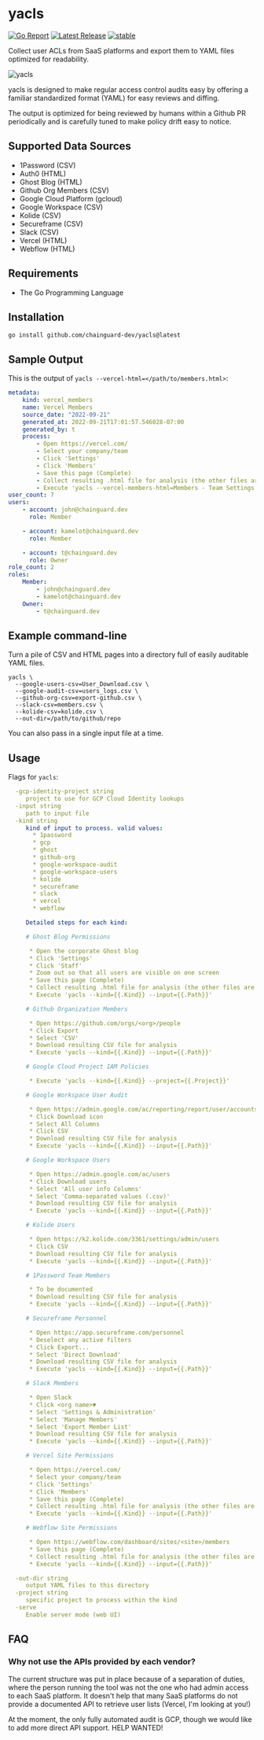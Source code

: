 # yacls

[![Go Report](https://goreportcard.com/badge/github.com/chainguard-dev/yacls)](https://goreportcard.com/badge/github.com/chainguard-dev/yacls)
[![Latest Release](https://img.shields.io/github/v/release/chainguard-dev/yacls?include_prereleases)](https://github.com/chainguard-dev/yacls/releases/latest)
[![stable](http://badges.github.io/stability-badges/dist/stable.svg)](http://github.com/badges/stability-badges)

Collect user ACLs from SaaS platforms and export them to YAML files optimized for readability.

![yacls](images/logo-small.png?raw=true "yacls logo")

yacls is designed to make regular access control audits easy by
offering a familiar standardized format (YAML) for easy reviews and diffing.

The output is optimized for being reviewed by humans within a Github PR periodically
and is carefully tuned to make policy drift easy to notice.

## Supported Data Sources

* 1Password (CSV)
* Auth0 (HTML)
* Ghost Blog (HTML)
* Github Org Members (CSV)
* Google Cloud Platform (gcloud)
* Google Workspace (CSV)
* Kolide (CSV)
* Secureframe (CSV)
* Slack (CSV)
* Vercel (HTML)
* Webflow (HTML)

## Requirements

* The Go Programming Language

## Installation

```shell
go install github.com/chainguard-dev/yacls@latest
```

## Sample Output

This is the output of `yacls --vercel-html=</path/to/members.html>`:

```yaml
metadata:
    kind: vercel_members
    name: Vercel Members
    source_date: "2022-09-21"
    generated_at: 2022-09-21T17:01:57.546028-07:00
    generated_by: t
    process:
        - Open https://vercel.com/
        - Select your company/team
        - Click 'Settings'
        - Click 'Members'
        - Save this page (Complete)
        - Collect resulting .html file for analysis (the other files are not necessary)
        - Execute 'yacls --vercel-members-html=Members - Team Settings – Dashboard – Vercel.html'
user_count: 7
users:
    - account: john@chainguard.dev
      role: Member

    - account: kamelot@chainguard.dev
      role: Member

    - account: t@chainguard.dev
      role: Owner
role_count: 2
roles:
    Member:
        - john@chainguard.dev
        - kamelot@chainguard.dev
    Owner:
        - t@chainguard.dev
```

## Example command-line

Turn a pile of CSV and HTML pages into a directory full of easily auditable YAML files.

```shell
yacls \
  --google-users-csv=User_Download.csv \
  --google-audit-csv=users_logs.csv \
  --github-org-csv=export-github.csv \
  --slack-csv=members.csv \
  --kolide-csv=kolide.csv \
  --out-dir=/path/to/github/repo
```

You can also pass in a single input file at a time.

## Usage

Flags for `yacls`:

```yaml
  -gcp-identity-project string
     project to use for GCP Cloud Identity lookups
  -input string
     path to input file
  -kind string
     kind of input to process. valid values:
       * 1password
       * gcp
       * ghost
       * github-org
       * google-workspace-audit
       * google-workspace-users
       * kolide
       * secureframe
       * slack
       * vercel
       * webflow

     Detailed steps for each kind:

     # Ghost Blog Permissions

      * Open the corporate Ghost blog
      * Click 'Settings'
      * Click 'Staff'
      * Zoom out so that all users are visible on one screen
      * Save this page (Complete)
      * Collect resulting .html file for analysis (the other files are not necessary)
      * Execute 'yacls --kind={{.Kind}} --input={{.Path}}'

     # Github Organization Members

      * Open https://github.com/orgs/<org>/people
      * Click Export
      * Select 'CSV'
      * Download resulting CSV file for analysis
      * Execute 'yacls --kind={{.Kind}} --input={{.Path}}'

     # Google Cloud Project IAM Policies

      * Execute 'yacls --kind={{.Kind}} --project={{.Project}}'

     # Google Workspace User Audit

      * Open https://admin.google.com/ac/reporting/report/user/accounts
      * Click Download icon
      * Select All Columns
      * Click CSV
      * Download resulting CSV file for analysis
      * Execute 'yacls --kind={{.Kind}} --input={{.Path}}'

     # Google Workspace Users

      * Open https://admin.google.com/ac/users
      * Click Download users
      * Select 'All user info Columns'
      * Select 'Comma-separated values (.csv)'
      * Download resulting CSV file for analysis
      * Execute 'yacls --kind={{.Kind}} --input={{.Path}}'

     # Kolide Users

      * Open https://k2.kolide.com/3361/settings/admin/users
      * Click CSV
      * Download resulting CSV file for analysis
      * Execute 'yacls --kind={{.Kind}} --input={{.Path}}'

     # 1Password Team Members

      * To be documented
      * Download resulting CSV file for analysis
      * Execute 'yacls --kind={{.Kind}} --input={{.Path}}'

     # Secureframe Personnel

      * Open https://app.secureframe.com/personnel
      * Deselect any active filters
      * Click Export...
      * Select 'Direct Download'
      * Download resulting CSV file for analysis
      * Execute 'yacls --kind={{.Kind}} --input={{.Path}}'

     # Slack Members

      * Open Slack
      * Click <org name>▼
      * Select 'Settings & Administration'
      * Select 'Manage Members'
      * Select 'Export Member List'
      * Download resulting CSV file for analysis
      * Execute 'yacls --kind={{.Kind}} --input={{.Path}}'

     # Vercel Site Permissions

      * Open https://vercel.com/
      * Select your company/team
      * Click 'Settings'
      * Click 'Members'
      * Save this page (Complete)
      * Collect resulting .html file for analysis (the other files are not necessary)
      * Execute 'yacls --kind={{.Kind}} --input={{.Path}}'

     # Webflow Site Permissions

      * Open https://webflow.com/dashboard/sites/<site>/members
      * Save this page (Complete)
      * Collect resulting .html file for analysis (the other files are not necessary)
      * Execute 'yacls --kind={{.Kind}} --input={{.Path}}'

  -out-dir string
     output YAML files to this directory
  -project string
     specific project to process within the kind
  -serve
     Enable server mode (web UI)
```

## FAQ

### Why not use the APIs provided by each vendor?

The current structure was put in place because of a separation of duties, where the person running the tool was not the one who had admin access to each SaaS platform. It doesn't help that many SaaS platforms do not provide a documented API to retrieve user lists (Vercel, I'm looking at you!)

At the moment, the only fully automated audit is GCP, though we would like to add more direct API support. HELP WANTED!
